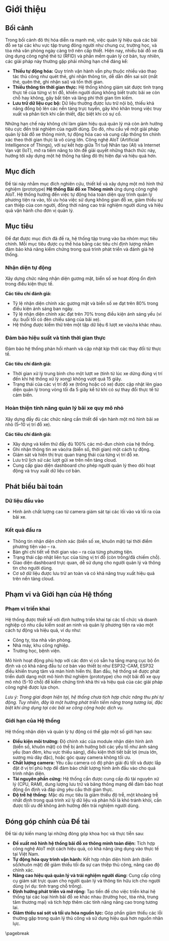 # Giới thiệu

## Bối cảnh

Trong bối cảnh đô thị hóa diễn ra mạnh mẽ, việc quản lý hiệu quả các bãi đỗ xe tại các khu vực tập trung đông người như chung cư, trường học, và tòa nhà văn phòng ngày càng trở nên cấp thiết. Hiện nay, nhiều bãi đỗ xe đã ứng dụng công nghệ thẻ từ (RFID) và phần mềm quản lý cơ bản, tuy nhiên, các giải pháp này thường gặp phải những hạn chế đáng kể:

- **Thiếu tự động hóa:** Quy trình vận hành vẫn phụ thuộc nhiều vào thao tác thủ công như quét thẻ, ghi nhận thông tin, dễ dẫn đến sai sót (mất thẻ, quên thẻ, ghi nhận sai) và tốn thời gian.
- **Thiếu thông tin thời gian thực:** Hệ thống không giám sát được tình trạng thực tế của từng vị trí đỗ, khiến người dùng không biết trước bãi xe còn chỗ hay không, gây bất tiện và lãng phí thời gian tìm kiếm.
- **Lưu trữ dữ liệu cục bộ:** Dữ liệu thường được lưu trữ nội bộ, thiếu khả năng đồng bộ lên các nền tảng trực tuyến, gây khó khăn trong việc truy xuất và phân tích khi cần thiết, đặc biệt khi có sự cố.

Những hạn chế này không chỉ làm giảm hiệu quả quản lý mà còn ảnh hưởng tiêu cực đến trải nghiệm của người dùng. Do đó, nhu cầu về một giải pháp quản lý bãi đỗ xe thông minh, tự động hóa cao và cung cấp thông tin chính xác theo thời gian thực là vô cùng lớn. Công nghệ AIoT (Artificial Intelligence of Things), với sự kết hợp giữa Trí tuệ Nhân tạo (AI) và Internet Vạn vật (IoT), mở ra tiềm năng to lớn để giải quyết những thách thức này, hướng tới xây dựng một hệ thống hạ tầng đô thị hiện đại và hiệu quả hơn.

## Mục đích

Đề tài này nhằm mục đích nghiên cứu, thiết kế và xây dựng một mô hình thử nghiệm (prototype) **Hệ thống Bãi đỗ xe Thông minh** ứng dụng công nghệ AIoT. Hệ thống hướng đến việc tự động hóa toàn diện quy trình quản lý phương tiện ra vào, tối ưu hóa việc sử dụng không gian đỗ xe, giảm thiểu sự can thiệp của con người, đồng thời nâng cao trải nghiệm người dùng và hiệu quả vận hành cho đơn vị quản lý.

## Mục tiêu

Để đạt được mục đích đã đề ra, hệ thống tập trung vào ba nhóm mục tiêu chính. Mỗi mục tiêu được cụ thể hóa bằng các tiêu chí định lượng nhằm đảm bảo khả năng kiểm chứng trong quá trình phát triển và đánh giá hệ thống.

### Nhận diện tự động

Xây dựng chức năng nhận diện gương mặt, biển số xe hoạt động ổn định trong điều kiện thực tế.

**Các tiêu chí đánh giá:**

- Tỷ lệ nhận diện chính xác gương mặt và biển số xe đạt trên 80% trong điều kiện ánh sáng ban ngày.
- Tỷ lệ nhận diện chính xác đạt trên 70% trong điều kiện ánh sáng yếu (ví dụ: buổi tối có đèn chiếu sáng của bãi xe).
- Hệ thống được kiểm thử trên một tập dữ liệu 6 lượt xe vào/ra khác nhau.

### Đảm bảo hiệu suất và tính thời gian thực

Đảm bảo hệ thống phản hồi nhanh và cập nhật kịp thời các thay đổi từ thực tế.

**Các tiêu chí đánh giá:**

- Thời gian xử lý trung bình cho một lượt xe (tính từ lúc xe dừng đúng vị trí đến khi hệ thống xử lý xong) không vượt quá 15 giây.
- Trạng thái của các vị trí đỗ xe (trống hoặc có xe) được cập nhật lên giao diện quản lý trong vòng tối đa 5 giây kể từ khi có sự thay đổi thực tế từ cảm biến.

### Hoàn thiện tính năng quản lý bãi xe quy mô nhỏ

Xây dựng đầy đủ các chức năng cần thiết để vận hành một mô hình bãi xe nhỏ (5–10 vị trí đỗ xe).

**Các tiêu chí đánh giá:**

- Xây dựng và kiểm thử đầy đủ 100% các mô-đun chính của hệ thống.
- Ghi nhận thông tin xe vào/ra (biển số, thời gian) một cách tự động.
- Giám sát và hiển thị trực quan trạng thái của từng vị trí đỗ xe.
- Lưu trữ lịch sử các lượt gửi xe trên nền tảng cloud.
- Cung cấp giao diện dashboard cho phép người quản lý theo dõi hoạt động và truy xuất dữ liệu cơ bản.

## Phát biểu bài toán

### Dữ liệu đầu vào

- Hình ảnh chất lượng cao từ camera giám sát tại các lối vào và lối ra của bãi xe.

### Kết quả đầu ra

- Thông tin nhận diện chính xác (biển số xe, khuôn mặt) tại thời điểm phương tiện vào – ra.
- Bản ghi chi tiết về thời gian vào – ra của từng phương tiện.
- Trạng thái cập nhật liên tục của từng vị trí đỗ (còn trống/đã chiếm chỗ).
- Giao diện dashboard trực quan, dễ sử dụng cho người quản lý và thông tin cho người dùng.
- Cơ sở dữ liệu được lưu trữ an toàn và có khả năng truy xuất hiệu quả trên nền tảng cloud.

## Phạm vi và Giới hạn của Hệ thống

### Phạm vi triển khai

Hệ thống được thiết kế với định hướng triển khai tại các tổ chức và doanh nghiệp có nhu cầu kiểm soát an ninh và quản lý phương tiện ra vào một cách tự động và hiệu quả, ví dụ như:

- Công ty, tòa nhà văn phòng.
- Nhà máy, khu công nghiệp.
- Trường học, bệnh viện.

Mô hình hoạt động phù hợp với các đơn vị có sẵn hạ tầng mạng cục bộ ổn định và có khả năng đầu tư cơ bản vào thiết bị như ESP32-CAM, ESP32 điều khiển trung tâm và màn hình hiển thị. Ban đầu, hệ thống sẽ được phát triển dưới dạng một mô hình thử nghiệm (prototype) cho một bãi đỗ xe quy mô nhỏ (5-10 chỗ) để kiểm chứng tính khả thi và hiệu quả của các giải pháp công nghệ được lựa chọn.

*Lưu ý: Trong giai đoạn hiện tại, hệ thống chưa tích hợp chức năng thu phí tự động. Tuy nhiên, đây là một hướng phát triển tiềm năng trong tương lai, đặc biệt khi ứng dụng tại các bãi xe công cộng hoặc dịch vụ.*

### Giới hạn của Hệ thống

Hệ thống nhận diện và quản lý tự động có thể gặp một số giới hạn sau:

- **Điều kiện môi trường:** Độ chính xác của module nhận diện hình ảnh (biển số, khuôn mặt) có thể bị ảnh hưởng bởi các yếu tố như ánh sáng yếu (ban đêm, khu vực thiếu sáng), điều kiện thời tiết bất lợi (mưa lớn, sương mù dày đặc), hoặc góc quay camera không tối ưu.
- **Chất lượng camera:** Yêu cầu camera có độ phân giải đủ tốt và được lắp đặt ở vị trí phù hợp để đảm bảo chất lượng hình ảnh đầu vào cho quá trình nhận diện.
- **Tài nguyên phần cứng:** Hệ thống cần được cung cấp đủ tài nguyên xử lý (CPU, RAM), dung lượng lưu trữ và băng thông mạng để đảm bảo hoạt động ổn định và đáp ứng yêu cầu thời gian thực.
- **Độ trễ hệ thống:** Mặc dù mục tiêu là giảm thiểu độ trễ, một khoảng trễ nhất định trong quá trình xử lý dữ liệu và phản hồi là khó tránh khỏi, cần được tối ưu để không ảnh hưởng đến trải nghiệm người dùng.

## Đóng góp chính của Đề tài

Đề tài dự kiến mang lại những đóng góp khoa học và thực tiễn sau:

- **Đề xuất mô hình hệ thống bãi đỗ xe thông minh toàn diện:** Tích hợp công nghệ AIoT một cách hiệu quả, có khả năng ứng dụng vào thực tế tại Việt Nam.
- **Tự động hóa quy trình vận hành:** Kết hợp nhận diện hình ảnh (biển số/khuôn mặt) để giảm thiểu tối đa sự can thiệp thủ công, nâng cao độ chính xác.
- **Nâng cao hiệu quả quản lý và trải nghiệm người dùng:** Cung cấp công cụ giám sát trực quan cho người quản lý và thông tin hữu ích cho người dùng (ví dụ: tình trạng chỗ trống).
- **Định hướng phát triển và mở rộng:** Tạo tiền đề cho việc triển khai hệ thống tại các loại hình bãi đỗ xe khác nhau (trường học, tòa nhà, trung tâm thương mại) và tích hợp thêm các tính năng nâng cao trong tương lai.
- **Giảm thiểu sai sót và tối ưu hóa nguồn lực:** Góp phần giảm thiểu các lỗi thường gặp trong quản lý thủ công và sử dụng hiệu quả hơn nguồn nhân lực.

\pagebreak

